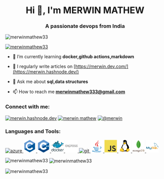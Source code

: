 
<h1 align="center">Hi 👋, I'm MERWIN MATHEW</h1>
<h3 align="center">A passionate devops from India</h3>

<p align="left"> <img src="https://komarev.com/ghpvc/?username=merwinmathew33&label=Profile%20views&color=0e75b6&style=flat" alt="merwinmathew33" /> </p>

<p align="left"> <a href="https://github.com/ryo-ma/github-profile-trophy"><img src="https://github-profile-trophy.vercel.app/?username=merwinmathew33" alt="merwinmathew33" /></a> </p>

- 🌱 I’m currently learning **docker,github actions,markdown**

- 📝 I regularly write articles on [https://merwin.dev.com/](https://merwin.hashnode.dev/)

- 💬 Ask me about **sql,data structures**

- 📫 How to reach me **merwinmathew333@gmail.com**

<h3 align="left">Connect with me:</h3>
<p align="left">
<a href="https://dev.to/merwin.dev.com" target="blank"><img align="center" src="https://raw.githubusercontent.com/rahuldkjain/github-profile-readme-generator/master/src/images/icons/Social/devto.svg" alt="merwin.hashnode.dev" height="30" width="40" /></a>
<a href="https://hashnode.com/merwin mathew" target="blank"><img align="center" src="https://raw.githubusercontent.com/rahuldkjain/github-profile-readme-generator/master/src/images/icons/Social/hashnode.svg" alt="merwin mathew" height="30" width="40" /></a>
<a href="https://www.hackerearth.com/@merwin" target="blank"><img align="center" src="https://raw.githubusercontent.com/rahuldkjain/github-profile-readme-generator/master/src/images/icons/Social/hackerearth.svg" alt="@merwin" height="30" width="40" /></a>
</p>

<h3 align="left">Languages and Tools:</h3>
<p align="left"> <a href="https://azure.microsoft.com/en-in/" target="_blank" rel="noreferrer"> <img src="https://www.vectorlogo.zone/logos/microsoft_azure/microsoft_azure-icon.svg" alt="azure" width="40" height="40"/> </a> <a href="https://www.cprogramming.com/" target="_blank" rel="noreferrer"> <img src="https://raw.githubusercontent.com/devicons/devicon/master/icons/c/c-original.svg" alt="c" width="40" height="40"/> </a> <a href="https://www.w3schools.com/cpp/" target="_blank" rel="noreferrer"> <img src="https://raw.githubusercontent.com/devicons/devicon/master/icons/cplusplus/cplusplus-original.svg" alt="cplusplus" width="40" height="40"/> </a> <a href="https://www.docker.com/" target="_blank" rel="noreferrer"> <img src="https://raw.githubusercontent.com/devicons/devicon/master/icons/docker/docker-original-wordmark.svg" alt="docker" width="40" height="40"/> </a> <a href="https://expressjs.com" target="_blank" rel="noreferrer"> <img src="https://raw.githubusercontent.com/devicons/devicon/master/icons/express/express-original-wordmark.svg" alt="express" width="40" height="40"/> </a> <a href="https://git-scm.com/" target="_blank" rel="noreferrer"> <img src="https://www.vectorlogo.zone/logos/git-scm/git-scm-icon.svg" alt="git" width="40" height="40"/> </a> <a href="https://www.java.com" target="_blank" rel="noreferrer"> <img src="https://raw.githubusercontent.com/devicons/devicon/master/icons/java/java-original.svg" alt="java" width="40" height="40"/> </a> <a href="https://developer.mozilla.org/en-US/docs/Web/JavaScript" target="_blank" rel="noreferrer"> <img src="https://raw.githubusercontent.com/devicons/devicon/master/icons/javascript/javascript-original.svg" alt="javascript" width="40" height="40"/> </a> <a href="https://www.linux.org/" target="_blank" rel="noreferrer"> <img src="https://raw.githubusercontent.com/devicons/devicon/master/icons/linux/linux-original.svg" alt="linux" width="40" height="40"/> </a> <a href="https://www.mongodb.com/" target="_blank" rel="noreferrer"> <img src="https://raw.githubusercontent.com/devicons/devicon/master/icons/mongodb/mongodb-original-wordmark.svg" alt="mongodb" width="40" height="40"/> </a> <a href="https://www.mysql.com/" target="_blank" rel="noreferrer"> <img src="https://raw.githubusercontent.com/devicons/devicon/master/icons/mysql/mysql-original-wordmark.svg" alt="mysql" width="40" height="40"/> </a> </p>

<p><img align="left" src="https://github-readme-stats.vercel.app/api/top-langs?username=merwinmathew33&show_icons=true&locale=en&layout=compact" alt="merwinmathew33" /></p>

<p>&nbsp;<img align="center" src="https://github-readme-stats.vercel.app/api?username=merwinmathew33&show_icons=true&locale=en" alt="merwinmathew33" /></p>

<p><img align="center" src="https://github-readme-streak-stats.herokuapp.com/?user=merwinmathew33&" alt="merwinmathew33" /></p>
